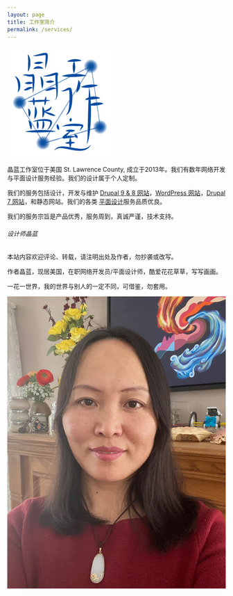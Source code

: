 ```yaml
---
layout: page
title: 工作室简介
permalink: /services/
---
```


<div class="gridlayoutsecond">
   <div class="containerfixed">
      <div class="row"> 
         <div class="col-md-3 col-lg-3" id="pagelayout11">
            <p><a href="https://www.bluewebnodes.com"><img src="/images/jenBlueLogoFullColor.jpg" alt="Blue Web Nodes Logo"></a></p>
         </div>
         <div class="col-md-9 col-lg-9" id="pagelayout11">
            <p>晶蓝工作室位于美国 St. Lawrence County, 成立于2013年。我们有数年网络开发与平面设计服务经验。我们的设计属于个人定制。</p>
            <p>我们的服务包括设计，开发与维护 <a href="/drupal-9-8-website-examples/">Drupal 9 &amp; 8 网站</a>，<a href="/wordPress-website-examples/">WordPress 网站</a>，<a href="/drupal-7-website-examples/">Drupal 7 网站</a>，和静态网站。我们的各类 <a href="/graphic-design-examples/">平面设计</a>服务品质优良。</p>
            <p>我们的服务宗旨是产品优秀，服务周到，真诚严谨，技术支持。</p>  
         </div>       
      </div>
   </div>
</div>
<div class="gridlayoutfirst">
   <div class="containerfixed">
      <div class="row"> 
         <div class="col-md-9 col-lg-9" id="pagelayout11">
            <h6>设计师晶蓝</h6>
            <p>本站内容欢迎评论、转载，请注明出处及作者，勿抄袭或改写。</p> 
            <p>作者晶蓝，现居美国，在职网络开发员/平面设计师，酷爱花花草草，写写画画。</p> 
            <p>一花一世界，我的世界与别人的一定不同，可借鉴，勿套用。</p>  
         </div>       
         <div class="col-md-3 col-lg-3" id="pagelayout11">
            <p><img src="/images/jennyu2022.jpg" alt="Jenny Yu Image"></p>
         </div>
      </div>
   </div>
</div>
